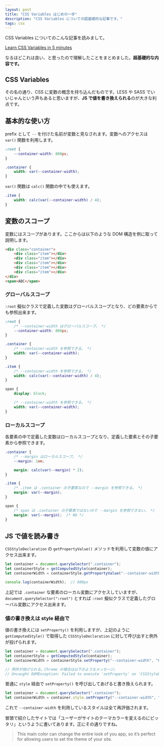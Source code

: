 ```yaml
---
layout: post
title: "CSS Variables はじめの一歩"
description: "CSS Variables についての超基礎的な記事です。"
tags: css
---
```


CSS Variables についてのこんな記事を読みまして。

[Learn CSS Variables in 5 minutes](https://medium.freecodecamp.org/learn-css-variables-in-5-minutes-80cf63b4025d)

なるほどこれは良い、と思ったので理解したことをまとめました。**超基礎的な内容です。**

## CSS Variables

その名の通り、CSS に変数の概念を持ち込んだものです。LESS や SASS でいいじゃんという声もあると思いますが、**JS で値を書き換えられる**のが大きな利点です。

## 基本的な使い方

prefix として `--` を付けた名前が変数と見なされます。変数へのアクセスは `var()` 関数を利用します。

```css
:root {
    --container-width: 800px;
}

.container {
    width: var(--container-width);
}
```

`var()` 関数は `calc()` 関数の中でも使えます。

```css
.item {
    width: calc(var(--container-width) / 4);
}
```

## 変数のスコープ

変数にはスコープがあります。ここからは以下のような DOM 構造を例に取って説明します。

```html
<div class="container">
    <div class="item"></div>
    <div class="item"></div>
    <div class="item"></div>
    <div class="item"></div>
    <div class="item"></div>
</div>
<span>ABC</span>
```

### グローバルスコープ

`:root` 擬似クラスで定義した変数はグローバルスコープとなり、どの要素からでも参照出来ます。

```css
:root {
    /* --container-width はグローバルスコープ。 */
    --container-width: 800px;
}

.container {
    /* --container-width を参照できる。 */
    width: var(--container-width);
}

.item {
    /* --container-width を参照できる。 */
    width: calc(var(--container-width) / 4);
}

span {
    display: block;

    /* --container-width を参照できる。 */
    width: var(--container-width);
}
```

### ローカルスコープ

各要素の中で定義した変数はローカルスコープとなり、定義した要素とその子要素から参照できます。

```css
.container {
    /* --margin はローカルスコープ。 */
    --margin: 1em;

    margin: calc(var(--margin) * 2);
}

.item {
    /* .item は .container の子要素なので --margin を参照できる。 */
    margin: var(--margin);
}

span {
    /* span は .container の子要素ではないので --margin を参照できない。 */
    margin: var(--margin);  /* NG */
}
```

## JS で値を読み書き

`CSSStyleDeclaration` の `getPropertyValue()` メソッドを利用して変数の値にアクセス出来ます。

```javascript
let container = document.querySelector(".container");
let containerStyle = getComputedStyle(container);
let containerWidth = containerStyle.getPropertyValue("--container-width");

console.log(containerWidth);  // 800px
```

上記では `.container` な要素のローカル変数にアクセスしていますが、`document.querySelector(":root")` とすれば `:root` 擬似クラスで定義したグローバル変数にアクセス出来ます。

### 値の書き換えは style 経由で

値の書き換えには `setProperty()` を利用しますが、上記のように `getComputedStyle()` で取得した `CSSStyleDeclaration` に対して呼び出すと例外が投げられます。

```javascript
let container = document.querySelector(".container");
let containerStyle = getComputedStyle(container);
let containerWidth = containerStyle.setProperty("--container-width", "600px");

// 例外が投げられる。Chrome の場合は以下のようなメッセージ。
// Uncaught DOMException: Failed to execute 'setProperty' on 'CSSStyleDeclaration': These styles are computed, and therefore the '--container-width' property is read-only.
```

普通に `style` 経由で `setProperty()` を呼び出してあげると書き換えられます。

```javascript
let container = document.querySelector(".container");
let containerWidth = container.style.setProperty("--container-width", "600px");
```

これで `--container-width` を利用しているスタイルは全て再評価されます。

冒頭で紹介したサイトでは「ユーザーがサイトのテーマカラーを変えるのにピッタリ」というように書いてあります。正にその通りですね。

> This main color can change the entire look of you app, so it’s perfect for allowing users to set the theme of your site.



